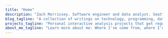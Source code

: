 ```yaml
---
title: "Home"
description: "Zach Morrissey. Software engineer and data analyst. Seattle WA. Personal blog and project gallery; musings about technology, music, and games."
blog_tagline: "A collection of writings on technology, programming, data analysis, visualization, and other topics."
projects_tagline: "Personal interactive analysis projects that get regularly updated with new data and information."
about_me_tagline: "Learn more about me: Where I've come from, where I'm headed, and what I'll be doing along the way there."
---
```


